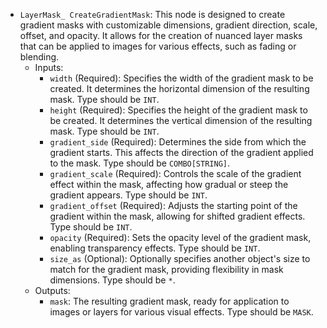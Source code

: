 - `LayerMask_ CreateGradientMask`: This node is designed to create gradient masks with customizable dimensions, gradient direction, scale, offset, and opacity. It allows for the creation of nuanced layer masks that can be applied to images for various effects, such as fading or blending.
    - Inputs:
        - `width` (Required): Specifies the width of the gradient mask to be created. It determines the horizontal dimension of the resulting mask. Type should be `INT`.
        - `height` (Required): Specifies the height of the gradient mask to be created. It determines the vertical dimension of the resulting mask. Type should be `INT`.
        - `gradient_side` (Required): Determines the side from which the gradient starts. This affects the direction of the gradient applied to the mask. Type should be `COMBO[STRING]`.
        - `gradient_scale` (Required): Controls the scale of the gradient effect within the mask, affecting how gradual or steep the gradient appears. Type should be `INT`.
        - `gradient_offset` (Required): Adjusts the starting point of the gradient within the mask, allowing for shifted gradient effects. Type should be `INT`.
        - `opacity` (Required): Sets the opacity level of the gradient mask, enabling transparency effects. Type should be `INT`.
        - `size_as` (Optional): Optionally specifies another object's size to match for the gradient mask, providing flexibility in mask dimensions. Type should be `*`.
    - Outputs:
        - `mask`: The resulting gradient mask, ready for application to images or layers for various visual effects. Type should be `MASK`.
